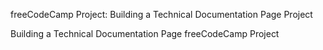 freeCodeCamp Project: Building a Technical Documentation Page Project

Building a Technical Documentation Page freeCodeCamp Project